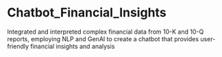 # Chatbot_Financial_Insights
Integrated and interpreted complex financial data from 10-K and 10-Q reports, employing NLP and GenAI to create a chatbot that provides user-friendly financial insights and analysis
